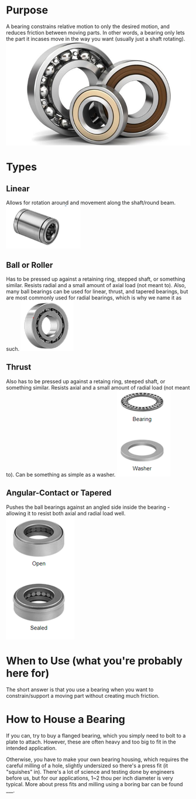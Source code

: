 <!-- TITLE: Bearings -->
<!-- SUBTITLE: How you support things that move -->

# Purpose
A bearing constrains relative motion to only the desired motion, and reduces friction between moving parts. In other words, a bearing only lets the part it incases move in the way you want (usually just a shaft rotating). 
![Bc 881 Eac 5745 483 D 8 D 41 Bc 765 B 01822 E Bearings Image Extra Large](/uploads/bc-881-eac-5745-483-d-8-d-41-bc-765-b-01822-e-bearings-image-extra-large.jpeg "Bc 881 Eac 5745 483 D 8 D 41 Bc 765 B 01822 E Bearings Image Extra Large")

# Types
## Linear
Allows for rotation around and movement along the shaft/round beam. 
![Linearbearing](/uploads/linearbearing.png "Linearbearing")
## Ball or Roller
Has to be pressed up against a retaining ring, stepped shaft, or something similar. Resists radial and a small amount of axial load (not meant to). Also, many ball bearings can be used for linear, thrust, and tapered bearings, but are most commonly used for radial bearings, which is why we name it as such.
![Ballbearing](/uploads/ballbearing.png "Ballbearing")
## Thrust
Also has to be pressed up against a retaing ring, steeped shaft, or something similar. Resists axial and a small amount of radial load (not meant to). Can be something as simple as a washer.
![Thrust](/uploads/thrust.png "Thrust")
## Angular-Contact or Tapered
Pushes the ball bearings against an angled side inside the bearing - allowing it to resist both axial and radial load well.
![Tapered](/uploads/tapered.png "Tapered")
# When to Use (what you're probably here for)
The short answer is that you use a bearing when you want to constrain/support a moving part without creating much friction. 


# How to House a Bearing
If you can, try to buy a flanged bearing, which you simply need to bolt to a plate to attach. However, these are often heavy and too big to fit in the intended application.

Otherwise, you have to make your own bearing housing, which requires the careful milling of a hole, slightly undersized so there's a press fit (it "squishes" in). There's a lot of science and testing done by engineers before us, but for our applications, 1~2 thou per inch diameter is very typical. More about press fits and milling using a boring bar can be found ___.
